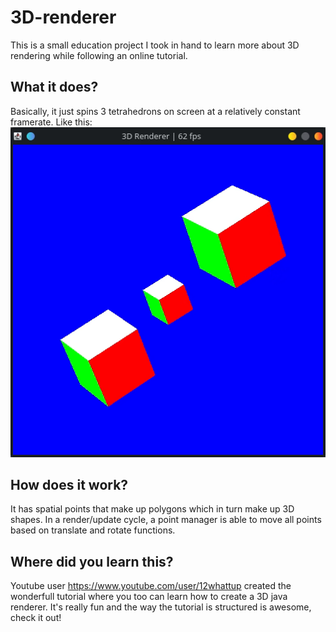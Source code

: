 # 3D-renderer
This is a small education project I took in hand to learn more about 3D rendering while following an online tutorial.

## What it does?

Basically, it just spins 3 tetrahedrons on screen at a relatively constant framerate. Like this:
![alt text](https://github.com/edcm95/3D-renderer/blob/master/demo.png?raw=true)

## How does it work?

It has spatial points that make up polygons which in turn make up 3D shapes. In a render/update cycle, a point manager is able to move all points based on
translate and rotate functions.



## Where did you learn this?

Youtube user https://www.youtube.com/user/12whattup created the wonderfull tutorial where you too can learn how to create a 3D java renderer.
It's really fun and the way the tutorial is structured is awesome, check it out!
